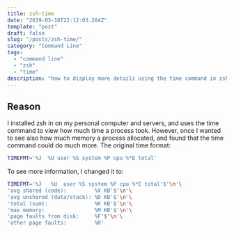 ```yaml
---
title: zsh-time
date: "2019-03-18T22:12:03.284Z"
template: "post"
draft: false
slug: "/posts/zsh-time/"
category: "Command Line"
tags:
  - "command line"
  - "zsh"
  - "time"
description: "how to display more details using the time command in zsh"
---
```


## Reason

I installed zsh in on my personal computer and servers, and uses the time command to view how much time a process took. However, once I wanted to see also how much memory a process allocated, and found that the time command could do much more.
The original time format:

```bash
TIMEFMT='%J  %U user %S system %P cpu %*E total'
```

To see more information, I changed it to:

```bash
TIMEFMT='%J   %U  user %S system %P cpu %*E total'$'\n'\
'avg shared (code):         %X KB'$'\n'\
'avg unshared (data/stack): %D KB'$'\n'\
'total (sum):               %K KB'$'\n'\
'max memory:                %M KB'$'\n'\
'page faults from disk:     %F'$'\n'\
'other page faults:         %R'
```
